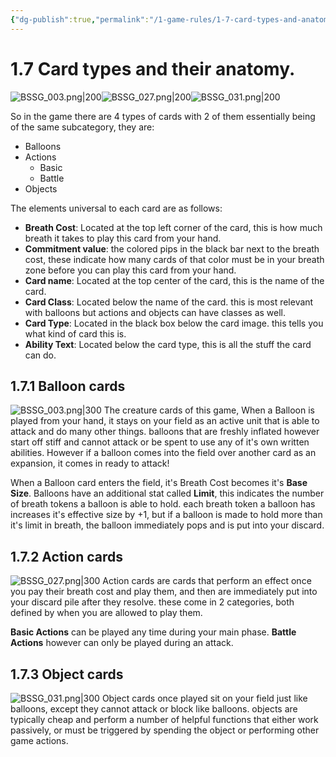 ```yaml
---
{"dg-publish":true,"permalink":"/1-game-rules/1-7-card-types-and-anatomy/"}
---
```



# 1.7 Card types and their anatomy.


![BSSG_003.png|200](/img/user/BSSG_003.png)![BSSG_027.png|200](/img/user/BSSG_027.png)![BSSG_031.png|200](/img/user/BSSG_031.png)

So in the game there are 4 types of cards with 2 of them essentially being of the same subcategory, they are:
- Balloons
- Actions
	- Basic
	- Battle
- Objects

The elements universal to each card are as follows:
- **Breath Cost**: Located at the top left corner of the card, this is how much breath it takes to play this card from your hand.
- **Commitment value**: the colored pips in the black bar next to the breath cost, these indicate how many cards of that color must be in your breath zone before you can play this card from your hand.
- **Card name**: Located at the top center of the card, this is the name of the card.
- **Card Class**: Located below the name of the card. this is most relevant with balloons but actions and objects can have classes as well.
- **Card Type**: Located in the black box below the card image. this tells you what kind of card this is.
- **Ability Text**: Located below the card type, this is all the stuff the card can do.
## 1.7.1 Balloon cards
![BSSG_003.png|300](/img/user/BSSG_003.png)
 The creature cards of this game, When a Balloon is played from your hand, it stays on your field as an active unit that is able to attack and do many other things. balloons that are freshly inflated however start off stiff and cannot attack or be spent to use any of it's own written abilities. However if a balloon comes into the field over another card as an expansion, it comes in ready to attack!

When a Balloon card enters the field, it's Breath Cost becomes it's **Base Size**. Balloons have an additional stat called **Limit**, this indicates the number of breath tokens a balloon is able to hold. each breath token a balloon has increases it's effective size by +1, but if a balloon is made to hold more than it's limit in breath, the balloon immediately pops and is put into your discard.

## 1.7.2 Action cards
![BSSG_027.png|300](/img/user/BSSG_027.png)
Action cards are cards that perform an effect once you pay their breath cost and play them, and then are immediately put into your discard pile after they resolve. these come in 2 categories, both defined by when you are allowed to play them.

**Basic Actions** can be played any time during your main phase. **Battle Actions** however can only be played during an attack.

## 1.7.3 Object cards
![BSSG_031.png|300](/img/user/BSSG_031.png)
Object cards once played sit on your field just like balloons, except they cannot attack or block like balloons. objects are typically cheap and perform a number of helpful functions that either work passively, or must be triggered by spending the object or performing other game actions. 